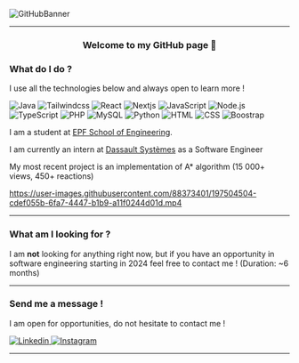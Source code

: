 
![GitHubBanner](https://user-images.githubusercontent.com/88373401/197506919-7efa1ccc-390e-4e4e-ba49-1867cb61bce5.png)

---

<h3 align="center">Welcome to my GitHub page 👋</h3>

### What do I do ?

I use all the technologies below and always open to learn more !
<p>
     <img alt="Java" src="https://img.shields.io/badge/Java-007396?logo=java&logoColor=white&style=for-the-badge" />
     <img alt="Tailwindcss" src="https://img.shields.io/badge/Tailwindcss-06B6D4?logo=tailwindcss&logoColor=white&style=for-the-badge" />
     <img alt="React" src="https://img.shields.io/badge/React-61DAFB?logo=react&logoColor=white&style=for-the-badge" />
     <img alt="Nextjs" src="https://img.shields.io/badge/Next.js-000000?logo=next.js&logoColor=white&style=for-the-badge" />
     <img alt="JavaScript" src="https://img.shields.io/badge/JavaScript-F7DF1E?logo=javascript&logoColor=white&style=for-the-badge" />
     <img alt="Node.js" src="https://img.shields.io/badge/Node.js-339933?logo=node.js&logoColor=white&style=for-the-badge" />
     <img alt="TypeScript" src="https://img.shields.io/badge/TypeScript-3178C6?logo=typescript&logoColor=white&style=for-the-badge" />
     <img alt="PHP" src="https://img.shields.io/badge/PHP-777BB4?logo=php&logoColor=white&style=for-the-badge" />
     <img alt="MySQL" src="https://img.shields.io/badge/MySQL-4479A1?logo=MySQL&logoColor=white&style=for-the-badge" />
     <img alt="Python" src="https://img.shields.io/badge/Python-3776AB?logo=python&logoColor=white&style=for-the-badge" />
     <img alt="HTML" src="https://img.shields.io/badge/HTML-E34F26?logo=html5&logoColor=white&style=for-the-badge" />
     <img alt="CSS" src="https://img.shields.io/badge/CSS-1572B6?logo=css3&logoColor=white&style=for-the-badge" />
     <img alt="Boostrap" src="https://img.shields.io/badge/Boostrap-7952B3?logo=boostrap5&logoColor=white&style=for-the-badge" />
    
</p>
<p>
I am a student at <a href="https://www.epf.fr/en">EPF School of Engineering</a>.
</p>
<p>
I am currently an intern at <a href="https://www.3ds.com/fr/">Dassault Systèmes</a> as a Software Engineer
</p>

<p>
My most recent project is an implementation</a> of A* algorithm (15 000+ views, 450+ reactions)

https://user-images.githubusercontent.com/88373401/197504504-cdef055b-6fa7-4447-b1b9-a11f0244d01d.mp4
</p>

---

### What am I looking for ?

I am **not** looking for anything right now, but if you have an opportunity in software engineering starting in 2024 feel free to contact me ! (Duration: ~6 months)

---

### Send me a message !

I am open for opportunities, do not hesitate to contact me !

<p>
     <a href="https://www.linkedin.com/in/hugo-pallard/?locale=en_US">
       <img
         alt="Linkedin"
         src="https://img.shields.io/badge/linkedin-0077B5?logo=linkedin&logoColor=white&style=for-the-badge"
       />
     </a>
     <a href="https://www.instagram.com/hugo_pal/">
       <img
         alt="Instagram"
         src="https://img.shields.io/badge/Instagram-E4405F?logo=instagram&logoColor=white&style=for-the-badge"
       />
     </a>
     
</p>

---


